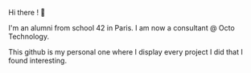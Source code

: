 Hi there ! :wave:

I'm an alumni from school 42 in Paris. I am now a consultant @ Octo Technology.

This github is my personal one where I display every project I did that I found interesting.
